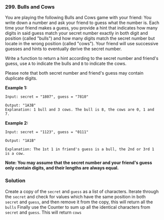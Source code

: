 ### 299. Bulls and Cows

You are playing the following Bulls and Cows game with your friend: You write down a number and ask your friend to guess what the number is. Each time your friend makes a guess, you provide a hint that indicates how many digits in said guess match your secret number exactly in both digit and position (called "bulls") and how many digits match the secret number but locate in the wrong position (called "cows"). Your friend will use successive guesses and hints to eventually derive the secret number.

Write a function to return a hint according to the secret number and friend's guess, use `A` to indicate the bulls and `B` to indicate the cows. 

Please note that both secret number and friend's guess may contain duplicate digits.

**Example 1:**
```
Input: secret = "1807", guess = "7810"

Output: "1A3B"
Explanation: 1 bull and 3 cows. The bull is 8, the cows are 0, 1 and 7.
```

**Example 2:**
```
Input: secret = "1123", guess = "0111"

Output: "1A1B"

Explanation: The 1st 1 in friend's guess is a bull, the 2nd or 3rd 1 is a cow.
```

**Note: You may assume that the secret number and your friend's guess only contain digits, and their lengths are always equal.**

### Solution
Create a copy of the `secret` and `guess` as a list of characters. Iterate through the `secret` and check for values which have the same position in both `secret` and `guess`, and then remove it from the copy, this will return all the `bulls`
Finally use the Counter to sum up all the identical characters from `secret` and `guess`. This will return `cows`